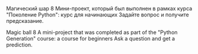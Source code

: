 Магический шар 8 
Мини-проект, который был выполнен в рамках курса "Поколение Python": курс для начинающих
Задайте вопрос и получите предсказание.

Magic ball 8
A mini-project that was completed as part of the "Python Generation" course: a course for beginners
Ask a question and get a prediction.

